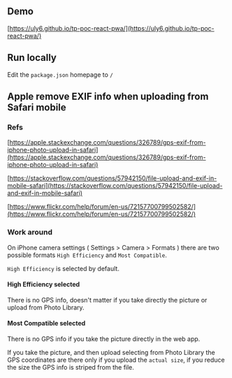 ## Demo

[https://uly6.github.io/tp-poc-react-pwa/](https://uly6.github.io/tp-poc-react-pwa/)

## Run locally

Edit the `package.json` homepage to `/`


## Apple remove EXIF info when uploading from Safari mobile

### Refs

[https://apple.stackexchange.com/questions/326789/gps-exif-from-iphone-photo-upload-in-safari](https://apple.stackexchange.com/questions/326789/gps-exif-from-iphone-photo-upload-in-safari)

[https://stackoverflow.com/questions/57942150/file-upload-and-exif-in-mobile-safari](https://stackoverflow.com/questions/57942150/file-upload-and-exif-in-mobile-safari)

[https://www.flickr.com/help/forum/en-us/72157700799502582/](https://www.flickr.com/help/forum/en-us/72157700799502582/)

### Work around

On iPhone camera settings ( Settings > Camera > Formats ) there are two possible formats `High Efficiency` and `Most Compatible`.

`High Efficiency` is selected by default.

#### High Efficiency selected

There is no GPS info, doesn't matter if you take directly the picture or upload from Photo Library.

#### Most Compatible selected

There is no GPS info if you take the picture directly in the web app.

If you take the picture, and then upload selecting from Photo Library the GPS coordinates are there only if you upload the `actual size`, if you reduce the size the GPS info is striped from the file.